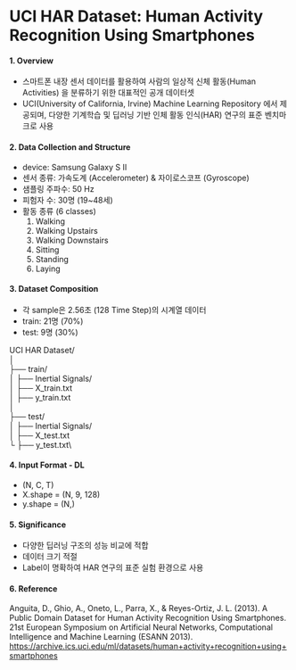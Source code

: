 # UCI HAR Dataset: Human Activity Recognition Using Smartphones

#### 1. Overview
- 스마트폰 내장 센서 데이터를 활용하여 사람의 일상적 신체 활동(Human Activities) 을 분류하기 위한 대표적인 공개 데이터셋
- UCI(University of California, Irvine) Machine Learning Repository 에서 제공되며, 다양한 기계학습 및 딥러닝 기반 인체 활동 인식(HAR) 연구의 표준 벤치마크로 사용

#### 2. Data Collection and Structure
- device: Samsung Galaxy S II
- 센서 종류: 가속도계 (Accelerometer) & 자이로스코프 (Gyroscope)
- 샘플링 주파수: 50 Hz 
- 피험자 수: 30명 (19~48세)
- 활동 종류 (6 classes)
    1. Walking
    2. Walking Upstairs
    3. Walking Downstairs
    4. Sitting
    5. Standing
    6. Laying

#### 3. Dataset Composition
- 각 sample은 2.56초 (128 Time Step)의 시계열 데이터
- train: 21명 (70%)
- test: 9명 (30%)

UCI HAR Dataset/ \
│\
├── train/\
│ ├── Inertial Signals/\
│ ├── X_train.txt\
│ ├── y_train.txt\
│\
├── test/\
│ ├── Inertial Signals/\
│ ├── X_test.txt\
└ ├── y_test.txt\


#### 4. Input Format - DL
- (N, C, T)
- X.shape = (N, 9, 128)
- y.shape = (N,)

#### 5. Significance
- 다양한 딥러닝 구조의 성능 비교에 적합
- 데이터 크기 적절
- Label이 명확하여 HAR 연구의 표준 실험 환경으로 사용

#### 6. Reference
Anguita, D., Ghio, A., Oneto, L., Parra, X., & Reyes-Ortiz, J. L. (2013).
A Public Domain Dataset for Human Activity Recognition Using Smartphones.
21st European Symposium on Artificial Neural Networks, Computational Intelligence and Machine Learning (ESANN 2013).\
https://archive.ics.uci.edu/ml/datasets/human+activity+recognition+using+smartphones
